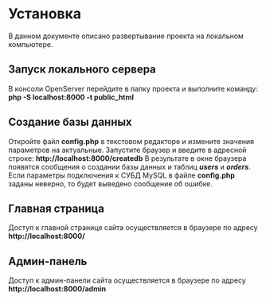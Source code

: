 # Установка
В данном документе описано развертывание проекта на локальном компьютере.

## Запуск локального сервера
В консоли OpenServer перейдите в папку проекта и выполните команду:
**php -S localhost:8000 -t public_html**

## Создание базы данных
Откройте файл **config.php** в текстовом редакторе и измените
значения параметров на актуальные.
Запустите браузер и введите в адресной строке:
**http://localhost:8000/createdb** 
В результате в окне браузера появятся сообщения о создании базы данных
и таблиц ***users*** и ***orders***.
Если параметры подключения к СУБД MySQL в файле **config.php** заданы
неверно, то будет выведено сообщение об ошибке.

## Главная страница
Доступ к главной странице сайта осуществляется в браузере по адресу
**http://localhost:8000/** 

## Админ-панель
Доступ к админ-панели сайта осуществляется в браузере по адресу
**http://localhost:8000/admin** 
